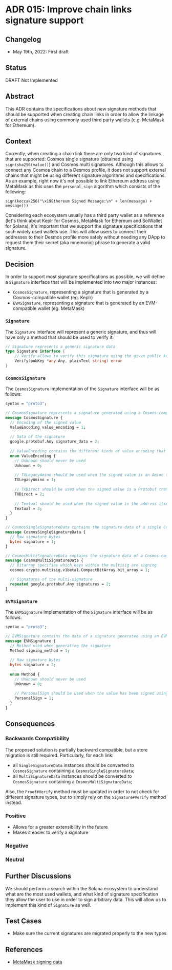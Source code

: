 # ADR 015: Improve chain links signature support

## Changelog

- May 19th, 2022: First draft

## Status

DRAFT Not Implemented

## Abstract

This ADR contains the specifications about new signature methods that should be supported when creating chain links in order to allow the linkage of external chains using commonly used third party wallets (e.g. MetaMask for Ethereum).    


## Context

Currently, when creating a chain link there are only two kind of signatures that are supported: Cosmos single signature (obtained using `sign(sha256(value))`) and Cosmos multi signatures. Although this allows to connect any Cosmos chain to a Desmos profile, it does not support external chains that might be using different signature algorithms and specifications. As an example, right now it's not possible to link Ethereum address using MetaMask as this uses the `personal_sign` algorithm which consists of the following: 

```
sign(keccak256("\x19Ethereum Signed Message:\n" + len(message) + message)))
```

Considering each ecosystem usually has a third party wallet as a reference (let's think about Keplr for Cosmos, MetaMask for Ethereum and SolWallet for Solana), it's important that we support the signature specifications that such widely used wallets use. This will allow users to connect their addresses to their Desmos profile more safely without needing any DApp to request them their secret (aka mnemonic) phrase to generate a valid signature.       

## Decision

In order to support most signature specifications as possible, we will define a `Signature` interface that will be implemented into two major instances: 

- `CosmosSignature`, representing a signature that is generated by a Cosmos-compatible wallet (eg. Keplr)
- `EVMSignature`, representing a signature that is generated by an EVM-compatible wallet (eg. MetaMask)

### `Signature`

The `Signature` interface will represent a generic signature, and thus will have only a method that should be used to verify it: 

```go
// Signature represents a generic signature data
type Signature interface {
	// Verify allows to verify this signature using the given public key against the given plain text
	Verify(pubKey *any.Any, plainText string) error
}

```

### `CosmosSignature`

The `CosmosSignature` implementation of the `Signature` interface will be as follows: 

```protobuf
syntax = "proto3";

// CosmosSignature represents a signature generated using a Cosmos-compatible wallet 
message CosmosSignature {
  // Encoding of the signed value 
  ValueEncoding value_encoding = 1;
  
  // Data of the signature
  google.protobuf.Any signature_data = 2;
  
  // ValueEncoding contains the different kinds of value encoding that the signature can have
  enum ValueEncoding {
    // Unknown should never be used
    Unknown = 0;
    
    // TXLegacyAmino should be used when the signed value is an Amino transaction, containing the address inside its memo 
    TXLegacyAmino = 1;
    
    // TXDirect should be used when the signed value is a Protobuf transaction containing the address inside its memo
    TXDirect = 2;
    
    // Textual should be used when the signed value is the address itself
    Textual = 3;
  }
}

// CosmosSingleSignatureData contains the signature data of a single Cosmos-compatible signature
message CosmosSingleSignatureData {
  // Raw signature bytes
  bytes signature = 1;
}

// CosmosMultiSignatureData contains the signature data of a Cosmos-compatible multisig
message CosmosMultiSignatureData {
  // Bitarray specifies which keys within the multisig are signing
  cosmos.crypto.multisig.v1beta1.CompactBitArray bit_array = 1;

  // Signatures of the multi-signature
  repeated google.protobuf.Any signatures = 2;
}
```

### `EVMSignature`

The `EVMSignature` implementation of the `Signature` interface will be as follows:

```protobuf
syntax = "proto3";

// EVMSignature contains the data of a signature generated using an EVM-compatible wallet
message EVMSignature {
  // Method used when generating the signature
  Method signing_method = 1;
  
  // Raw signature bytes
  bytes signature = 2;
  
  enum Method {
    // Unknown should never be used
    Unknown = 0;
    
    // PersonalSign should be used when the value has been signed using the personal_sign signature method
    PersonalSign = 1;
  }
}
```

## Consequences

### Backwards Compatibility

The proposed solution is partially backward compatible, but a store migration is still required. Particularly, for each link:
- all `SingleSignatureData` instances should be converted to `CosmosSignature` containing a `CosmosSingleSignatureData`; 
- all `MultiSignatureData` instances should be converted to `CosmosSignature` containing a `CosmosMultiSignatureData`;

Also, the `Proof#Verify` method must be updated in order to not check for different signature types, but to simply rely on the `Signature#Verify` method instead.

### Positive

- Allows for a greater extensibility in the future 
- Makes it easier to verify a signature

### Negative

### Neutral

## Further Discussions

We should perform a search within the Solana ecosystem to understand what are the most used wallets, and what kind of signature specification they allow the user to use in order to sign arbitrary data. This will allow us to implement this kind of `Signature` as well. 

## Test Cases

- Make sure the current signatures are migrated properly to the new types

## References

- [MetaMask signing data](https://docs.metamask.io/guide/signing-data.html)